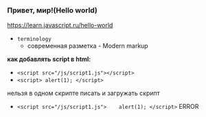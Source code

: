 ### Привет, мир!(Hello world)

https://learn.javascript.ru/hello-world

- `terminology`
    - современная разметка - Modern markup

**как добавлять script в html:**

- `<script src="/js/script1.js"></script>`
- `<script>
  alert(1);
  </script>`

нельзя в одном скрипте писать и загружать скрипт

- `<script src="/js/script1.js">    alert(1); </script>` ERROR
